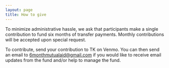 ```yaml
---
layout: page
title: How to give
---
```


To minimize administrative hassle, we ask that participants make a single contribution to fund six months of transfer payments. Monthly contributions will be accepted upon special request.

To contribute, send your contribution to TK on Venmo. You can then send an email to [6monthmutualaid@gmail.com](mailto:6monthmutualaid@gmail.com) if you would like to receive email updates from the fund and/or help to manage the fund.

